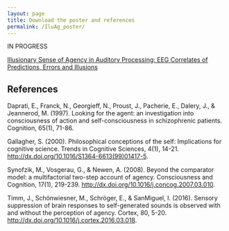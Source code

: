 ```yaml
---
layout: page
title: Download the poster and references
permalink: /IluAg_poster/
---
```


IN PROGRESS

<a title="poster" href="/files/IluAg_poster.pdf">Illusionary Sense of Agency in Auditory Processing: EEG Correlates of Predictions, Errors and Illusions</a>

<h2>References</h2>

Daprati, E., Franck, N., Georgieff, N., Proust, J., Pacherie, E., Dalery, J., & Jeannerod, M. (1997). Looking for the agent: an investigation into consciousness of action and self-consciousness in schizophrenic patients. Cognition, 65(1), 71-86.

Gallagher, S. (2000). Philosophical conceptions of the self: Implications for cognitive science. Trends in Cognitive Sciences, 4(1), 14-21. http://dx.doi.org/10.1016/S1364-6613(99)01417-5.


Synofzik, M., Vosgerau, G., & Newen, A. (2008). Beyond the comparator model: a multifactorial two-step account of agency. Consciousness and Cognition, 17(1), 219-239. http://dx.doi.org/10.1016/j.concog.2007.03.010.

Timm, J., Schönwiesner, M., Schröger, E., & SanMiguel, I. (2016). Sensory suppression of brain responses to self-generated sounds is observed with and without the perception of agency. Cortex, 80, 5-20. http://dx.doi.org/10.1016/j.cortex.2016.03.018.
